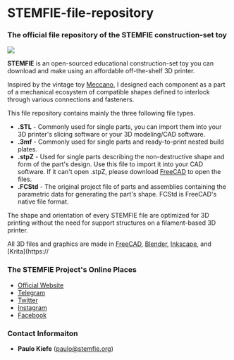 # STEMFIE-file-repository
### The official file repository of the STEMFIE construction-set toy

![](https://stemfie.org/files/images/projects/sps-000003/SPS-000003_Desktop_Catapult_Boxshot_Title_stemfie.org.jpg)

**STEMFIE** is an open-sourced educational construction-set toy you can download and make using an affordable off-the-shelf 3D printer. 

Inspired by the vintage toy [Meccano](https://en.wikipedia.org/wiki/Meccano), I designed each component as a part of a mechanical ecosystem of compatible shapes defined to interlock through various connections and fasteners.

This file repository contains mainly the three following file types.

* **.STL** - Commonly used for single parts, you can import them into your 3D printer's slicing software or your 3D modeling/CAD software.
* **.3mf** - Commonly used for single parts and ready-to-print nested build plates.
* **.stpZ** - Used for single parts describing the non-destructive shape and form of the part's design. Use this file to import it into your CAD software. If it can't open .stpZ, please download [FreeCAD](https://freecad.org) to open the files.
* **.FCStd** - The original project file of parts and assemblies containing the parametric data for generating the part's shape. FCStd is FreeCAD's native file format.

The shape and orientation of every STEMFIE file are optimized for 3D printing without the need for support structures on a filament-based 3D printer.

All 3D files and graphics are made in [FreeCAD](https://github.com/FreeCAD/FreeCAD), [Blender](https://github.com/blender/blender), [Inkscape](https://inkscape.org), and [Krita](https://

### The STEMFIE Project's Online Places

* [ Official Website](https://stemfie.org)
* [Telegram](http://t.me/stemfie3d)
* [Twitter](https://twitter.com/Stemfie3D)
* [Instagram](https://instagram.com/Stemfie3D)
* [Facebook](https://facebook.com/Stemfie3D)


### Contact Informaiton
* **Paulo Kiefe** (paulo@stemfie.org)
